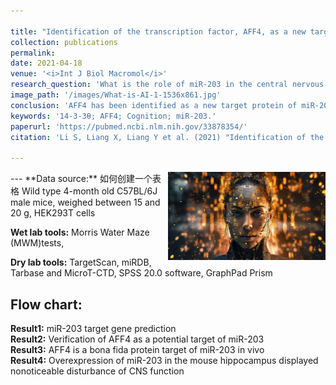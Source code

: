 ```yaml
---

title: "Identification of the transcription factor, AFF4, as a new target of miR-203 in CNS"
collection: publications
permalink: 
date: 2021-04-18
venue: '<i>Int J Biol Macromol</i>'
research_question: 'What is the role of miR-203 in the central nervous system(CNS)?'
image_path: '/images/What-is-AI-1-1536x861.jpg'
conclusion: 'AFF4 has been identified as a new target protein of miR-203 in the CNS.'
keywords: '14-3-3θ; AFF4; Cognition; miR-203.'
paperurl: 'https://pubmed.ncbi.nlm.nih.gov/33878354/'
citation: 'Li S, Liang X, Liang Y et al. (2021) "Identification of the transcription factor, AFF4, as a new target of miR-203 in CNS"，<i>Int J Biol Macromol</i>.  '

---
```



<img src="/images/What-is-AI-1-1536x861.jpg" alt="Image created with Midjourney" style="width:50%; height:auto; float:right;">
---
**Data source:** 如何创建一个表格 Wild type 4-month old C57BL/6J male mice, weighed between 15 and 20 g,  HEK293T cells 
<br>

**Wet lab tools:** Morris Water Maze (MWM)tests, 
<br>

**Dry lab tools:**   TargetScan, miRDB, Tarbase and MicroT-CTD, SPSS 20.0 software, GraphPad Prism
<br>

**Flow chart:** 
<br>
---
**Result1:** miR-203 target gene prediction
<br>
**Result2:** Verification of AFF4 as a potential target of miR-203
<br>
**Result3:** AFF4 is a bona fida protein target of miR-203 in vivo
<br>
**Result4:** Overexpression of miR-203 in the mouse hippocampus displayed nonoticeable disturbance of CNS function
<br>
